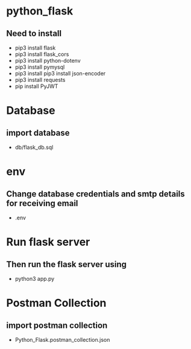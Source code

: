 # python_flask
## Need to install 
   - pip3 install flask
   - pip3 install flask_cors
   - pip3 install python-dotenv
   - pip3 install pymysql
   - pip3 install pip3 install json-encoder
   - pip3 install requests
   - pip install PyJWT

# Database
## import database
- db/flask_db.sql

# env
## Change database credentials and smtp details for receiving email
- .env

# Run flask server
## Then run the flask server using 
- python3 app.py


# Postman Collection
## import postman collection 
- Python_Flask.postman_collection.json

 